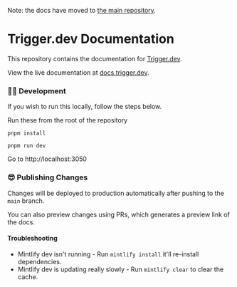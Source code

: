 Note: the docs have moved to [the main repository](https://github.com/triggerdotdev/trigger.dev).

# Trigger.dev Documentation

This repository contains the documentation for [Trigger.dev](https://trigger.dev).

View the live documentation at [docs.trigger.dev](https://docs.trigger.dev).

### 👩‍💻 Development

If you wish to run this locally, follow the steps below.

Run these from the root of the repository

```
pnpm install
```

```
pnpm run dev
```

Go to http://localhost:3050

### 😎 Publishing Changes

Changes will be deployed to production automatically after pushing to the `main` branch.

You can also preview changes using PRs, which generates a preview link of the docs.

#### Troubleshooting

- Mintlify dev isn't running - Run `mintlify install` it'll re-install dependencies.
- Mintlify dev is updating really slowly - Run `mintlify clear` to clear the cache.
